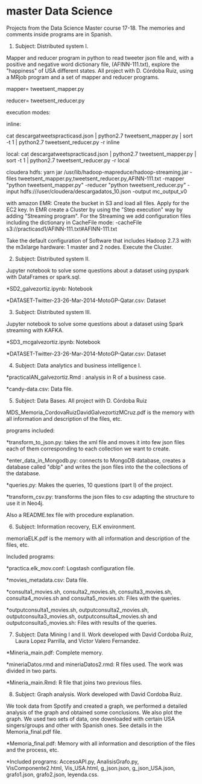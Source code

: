 # master Data Science
Projects from the Data Science Master course 17-18. The memories and comments inside programs are in Spanish.

1) Subject: Distributed system I. 

Mapper and reducer program in python to read tweeter json file and, with a positive and negative word dictionary file, (AFINN-111.txt), explore the "happiness" of USA different states.
All project with D. Córdoba Ruiz, using a MRjob program and a set of mapper and reducer programs.

mapper= tweetsent_mapper.py

reducer= tweetsent_reducer.py

execution modes:

inline:

cat descargatweetspracticasd.json | python2.7
tweetsent_mapper.py | sort -t 1 | python2.7 tweetsent_reducer.py -r inline

local:
cat descargatweetspracticasd.json | python2.7
tweetsent_mapper.py | sort -t 1 | python2.7 tweetsent_reducer.py -r local

cloudera hdfs:
yarn jar /usr/lib/hadoop-mapreduce/hadoop-streaming.jar
-files tweetsent_mapper.py,tweetsent_reducer.py,AFINN-111.txt
-mapper "python tweetsent_mapper.py" -reducer "python tweetsent_reducer.py"
-input hdfs:///user/cloudera/descargadatos_10.json -output mc_output_v0


with amazon EMR:
Create the bucket in S3 and load all files. Apply for the EC2 key. In
EMR create a Cluster by using the "Step execution" way by adding "Streaming program".
For the Streaming we add configuration files including the dictionary in CacheFile mode:
-cacheFile
s3://practicasd1/AFINN-111.txt#AFINN-111.txt

Take the default configuration of Software that includes Hadoop 2.7.3 with the
 m3xlarge hardware: 1 master and 2 nodes. Execute the Cluster.

2) Subject: Distributed system II. 

Jupyter notebook to solve some questions about a dataset using pyspark with DataFrames or spark.sql.

 *SD2_galvezortiz.ipynb: Notebook 
 
 *DATASET-Twitter-23-26-Mar-2014-MotoGP-Qatar.csv: Dataset

3) Subject: Distributed system III. 

Jupyter notebook to solve some questions about a dataset using Spark streaming with KAFKA.

 *SD3_mcgalvezortiz.ipynb: Notebook 
 
 *DATASET-Twitter-23-26-Mar-2014-MotoGP-Qatar.csv: Dataset 
 
4) Subject: Data analytics and business intelligence I.

 *practicaIAN_galvezortiz.Rmd : analysis in R of a business case.
 
 *candy-data.csv: Data file.

5) Subject: Data Bases. All project with D. Córdoba Ruiz

MDS_Memoria_CordovaRuizDavidGalvezortizMCruz.pdf is the memory with all information and description of the files, etc. 

programs included:

 *transform_to_json.py: takes the xml file and moves it into few json files each of them corresponding to each collection we want to create. 
 
 *enter_data_in_Mongodb.py: connects to MongoDB database, creates a database called "dblp" and writes the json files into the the collections of the database.
 
 *queries.py: Makes the queries, 10 questions (part I) of the project. 
 
 *transform_csv.py: transforms the json files to csv adapting the structure to use it in Neo4j.
 
 Also a README.tex file with procedure explanation.

6) Subject: Information recovery, ELK environment.

memoriaELK.pdf is the memory with all information and description of the files, etc.

Included programs:

 *practica.elk_mov.conf: Logstash configuration file.
 
 *movies_metadata.csv: Data file.
 
 *consulta1_movies.sh, consulta2_movies.sh, consulta3_movies.sh, consulta4_movies.sh and consulta5_movies.sh: Files with the queries.
 
 *outputconsulta1_movies.sh, outputconsulta2_movies.sh, outputconsulta3_movies.sh, outputconsulta4_movies.sh and outputconsulta5_movies.sh: Files with results of the queries. 
 
 7) Subject: Data Mining I and II. Work developed with David Cordoba Ruiz, Laura Lopez Parrilla, and Victor Valero Fernandez.

 *Mineria_main.pdf: Complete memory. 
 
 *mineriaDatos.rmd and mineriaDatos2.rmd: R files used. The work was divided in two parts.
 
 *Mineria_main.Rmd: R file that joins two previous files.
 
8) Subject: Graph analysis. Work developed with David Cordoba Ruiz.

We took data from Spotify and created a graph, we performed a detailed analysis of the graph and obtained some conclusions. We also plot the graph. We used two sets of data, one downloaded with certain USA singers/groups and other with Spanish ones.
See details in the Memoria_final.pdf file.

 *Memoria_final.pdf: Memory with all information and description of the files and the process, etc. 

 *Included programs:  AccesoAPI.py, AnalisisGrafo.py, VisComponente2.html, Vis_USA.html, g_json.json, g_json_USA.json, grafo1.json, grafo2.json, leyenda.css.
